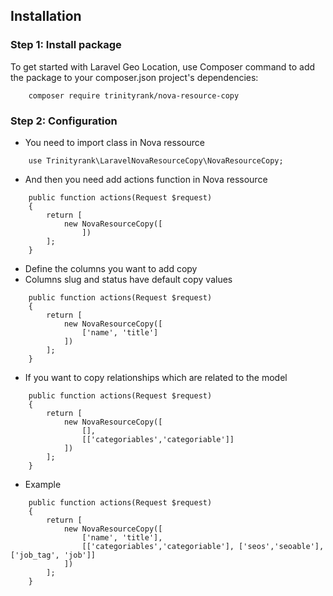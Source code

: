 ## Installation

### Step 1: Install package

To get started with Laravel Geo Location, use Composer command to add the package to your composer.json project's dependencies:

```shell
    composer require trinityrank/nova-resource-copy
```

### Step 2: Configuration

- You need to import class in Nova ressource

```shell
    use Trinityrank\LaravelNovaResourceCopy\NovaResourceCopy;
```

- And then you need add actions function in Nova ressource

```shell
    public function actions(Request $request)
    {
        return [
            new NovaResourceCopy([
                ])
        ];
    }
```

- Define the columns you want to add copy 
- Columns slug and status have default copy values

```shell
    public function actions(Request $request)
    {
        return [
            new NovaResourceCopy([
                ['name', 'title']
            ]) 
        ];
    }
```

- If you want to copy relationships which are related to the model

```shell
    public function actions(Request $request)
    {
        return [
            new NovaResourceCopy([
                [],
                [['categoriables','categoriable']]
            ]) 
        ];
    }
```

- Example

```shell
    public function actions(Request $request)
    {
        return [
            new NovaResourceCopy([
                ['name', 'title'], 
                [['categoriables','categoriable'], ['seos','seoable'], ['job_tag', 'job']]
            ]) 
        ];
    }
```

